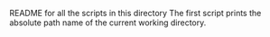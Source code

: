 README for all the scripts in this directory
The first script prints the absolute path name of the current working directory.
